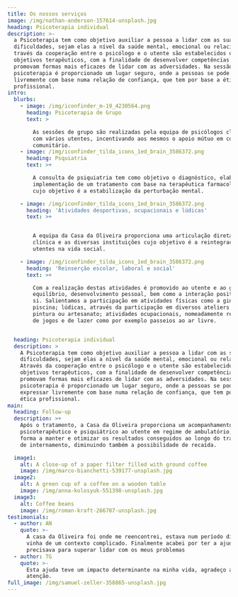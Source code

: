 ```yaml
---
title: Os nossos serviços
image: /img/nathan-anderson-157614-unsplash.jpg
heading: Psicoterapia individual
description: >-
  a Psicoterapia tem como objetivo auxiliar a pessoa a lidar com as suas
  dificuldades, sejam elas a nível da saúde mental, emocional ou relacional. A
  través da cooperação entre o psicólogo e o utente são estabelecidos os
  objetivos terapêuticos, com a finalidade de desenvolver competências que
  promovam formas mais eficazes de lidar com as adversidades. Na sessão de
  psicoterapia é proporcionado um lugar seguro, onde a pessoas se pode expressar
  livremente com base numa relação de confiança, que tem por base a ética
  profissional.
intro:
  blurbs:
    - image: /img/iconfinder_m-19_4230564.png
      heading: Psicoterapia de Grupo
      text: >

        As sessões de grupo são realizadas pela equipa de psicólogos clínicos,
        com vários utentes, incentivando aos mesmos o apoio mútuo em contexto
        comunitário.
    - image: /img/iconfinder_tilda_icons_1ed_brain_3586372.png
      heading: Psquiatria
      text: >+

        A consulta de psiquiatria tem como objetivo o diagnóstico, elaboração e
        implementação de um tratamento com base na terapêutica farmacológica
        cujo objetivo é a estabilização da perturbação mental.

    - image: /img/iconfinder_tilda_icons_1ed_brain_3586372.png
      heading: 'Atividades desportivas, ocupacionais e lúdicas'
      text: >+


        A equipa da Casa da Oliveira proporciona uma articulação direta entre a
        clínica e as diversas instituições cujo objetivo é a reintegração dos
        utentes na vida social.

    - image: /img/iconfinder_tilda_icons_1ed_brain_3586372.png
      heading: 'Reinserção escolar, laboral e social'
      text: >+

        Com a realização destas atividades é promovido ao utente e ao grupo o
        equilíbrio, desenvolvimento pessoal, bem como a interação positiva entre
        si. Salientamos a participação em atividades físicas como a ginástica e
        piscina; lúdicas, através da participação em diversos ateliers como
        pintura ou artesanato; atividades ocupacionais, nomeadamente realização
        de jogos e de lazer como por exemplo passeios ao ar livre.


  heading: Psicoterapia individual
  description: >
    A Psicoterapia tem como objetivo auxiliar a pessoa a lidar com as suas
    dificuldades, sejam elas a nível da saúde mental, emocional ou relacional.
    Através da cooperação entre o psicólogo e o utente são estabelecidos os
    objetivos terapêuticos, com a finalidade de desenvolver competências que
    promovam formas mais eficazes de lidar com as adversidades. Na sessão de
    psicoterapia é proporcionado um lugar seguro, onde a pessoas se pode
    expressar livremente com base numa relação de confiança, que tem por base a
    ética profissional.
main:
  heading: Follow-up
  description: >+
    Após o tratamento, a Casa da Oliveira proporciona um acompanhamento
    psicoterapêutico e psiquiátrico ao utente em regime de ambulatório, por
    forma a manter e otimizar os resultados conseguidos ao longo do tratamento
    de internamento, diminuindo também a possibilidade de recaída.

  image1:
    alt: A close-up of a paper filter filled with ground coffee
    image: /img/marco-bianchetti-539177-unsplash.jpg
  image2:
    alt: A green cup of a coffee on a wooden table
    image: /img/anna-kolosyuk-551398-unsplash.jpg
  image3:
    alt: Coffee beans
    image: /img/roman-kraft-266787-unsplash.jpg
testimonials:
  - author: AN
    quote: >-
      A casa da Oliveira foi onde me reencontrei, estava num período difícil e
      vinha de um contexto complicado. Finalmente acabei por ter a ajuda que
      precisava para superar lidar com os meus problemas
  - author: TG
    quote: >-
      Esta ajuda teve um impacto determinante na minha vida, agradeço a todos a
      atenção.
full_image: /img/samuel-zeller-358865-unsplash.jpg
---
```



